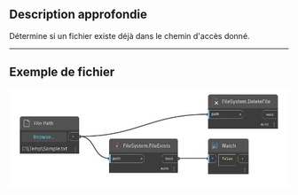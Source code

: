 ## Description approfondie
Détermine si un fichier existe déjà dans le chemin d'accès donné.
___
## Exemple de fichier

![FileExists](./DSCore.IO.FileSystem.FileExists_img.jpg)

